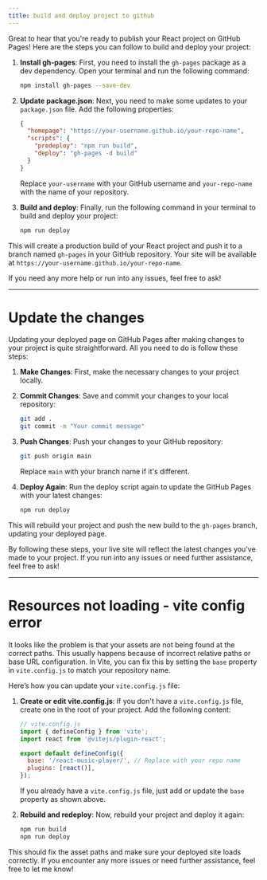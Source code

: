 ```yaml
---
title: build and deploy project to github
---
```


Great to hear that you're ready to publish your React project on GitHub Pages! Here are the steps you can follow to build and deploy your project:

1. **Install gh-pages**:
   First, you need to install the `gh-pages` package as a dev dependency. Open your terminal and run the following command:
   ```sh
   npm install gh-pages --save-dev
   ```

2. **Update package.json**:
   Next, you need to make some updates to your `package.json` file. Add the following properties:
   ```json
   {
     "homepage": "https://your-username.github.io/your-repo-name",
     "scripts": {
       "predeploy": "npm run build",
       "deploy": "gh-pages -d build"
     }
   }
   ```
   Replace `your-username` with your GitHub username and `your-repo-name` with the name of your repository.

3. **Build and deploy**:
   Finally, run the following command in your terminal to build and deploy your project:
   ```sh
   npm run deploy
   ```

This will create a production build of your React project and push it to a branch named `gh-pages` in your GitHub repository. Your site will be available at `https://your-username.github.io/your-repo-name`.

If you need any more help or run into any issues, feel free to ask!

---

# Update the changes

Updating your deployed page on GitHub Pages after making changes to your project is quite straightforward. All you need to do is follow these steps:

1. **Make Changes**: First, make the necessary changes to your project locally.

2. **Commit Changes**: Save and commit your changes to your local repository:
   ```sh
   git add .
   git commit -m "Your commit message"
   ```

3. **Push Changes**: Push your changes to your GitHub repository:
   ```sh
   git push origin main
   ```
   Replace `main` with your branch name if it's different.

4. **Deploy Again**: Run the deploy script again to update the GitHub Pages with your latest changes:
   ```sh
   npm run deploy
   ```

This will rebuild your project and push the new build to the `gh-pages` branch, updating your deployed page.

By following these steps, your live site will reflect the latest changes you've made to your project. If you run into any issues or need further assistance, feel free to ask!

--- 

# Resources not loading - vite config error

It looks like the problem is that your assets are not being found at the correct paths. This usually happens because of incorrect relative paths or base URL configuration. In Vite, you can fix this by setting the `base` property in `vite.config.js` to match your repository name.

Here’s how you can update your `vite.config.js` file:

1. **Create or edit vite.config.js**:
   If you don't have a `vite.config.js` file, create one in the root of your project. Add the following content:

   ```js
   // vite.config.js
   import { defineConfig } from 'vite';
   import react from '@vitejs/plugin-react';

   export default defineConfig({
     base: '/react-music-player/', // Replace with your repo name
     plugins: [react()],
   });
   ```

   If you already have a `vite.config.js` file, just add or update the `base` property as shown above.

2. **Rebuild and redeploy**:
   Now, rebuild your project and deploy it again:

   ```sh
   npm run build
   npm run deploy
   ```

This should fix the asset paths and make sure your deployed site loads correctly. If you encounter any more issues or need further assistance, feel free to let me know!
